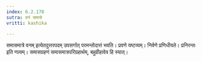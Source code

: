 ```yaml
---
index: 6.2.178
sutra: वनं समासे
vritti: kashika

---
```

समासमात्रे वनम् इत्येतदुत्तरपदम् उपसर्गात् परमन्तोदात्तं भवति। प्रवणे यष्टव्यम्। निर्वणे प्रणिधीयते। प्रनिरन्तः इति णत्वम्। समासग्रहणं समासमात्रपरिग्रहार्थम्, बहुव्रीहावेव हि स्यात्।